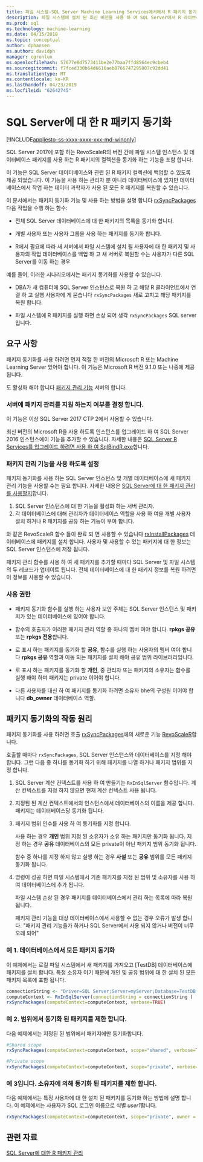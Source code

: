 ```yaml
---
title: 파일 시스템-SQL Server Machine Learning Services에서에서 R 패키지 동기화
description: 파일 시스템에 설치 된 최신 버전을 사용 하 여 SQL Server에서 R 라이브러리를 업데이트 합니다.
ms.prod: sql
ms.technology: machine-learning
ms.date: 04/15/2018
ms.topic: conceptual
author: dphansen
ms.author: davidph
manager: cgronlun
ms.openlocfilehash: 57677e8d7573411be2e77baa7ffd8564ec9cbeb4
ms.sourcegitcommit: f7fced330b64d6616aeb8766747295807c92dd41
ms.translationtype: MT
ms.contentlocale: ko-KR
ms.lasthandoff: 04/23/2019
ms.locfileid: "62642745"
---
```

# <a name="r-package-synchronization-for-sql-server"></a>SQL Server에 대 한 R 패키지 동기화
[!INCLUDE[appliesto-ss-xxxx-xxxx-xxx-md-winonly](../../includes/appliesto-ss-xxxx-xxxx-xxx-md-winonly.md)]

SQL Server 2017에 포함 하는 RevoScaleR의 버전 간에 파일 시스템 인스턴스 및 데이터베이스 패키지를 사용 하는 R 패키지의 컬렉션을 동기화 하는 기능을 포함 합니다.

이 기능은 SQL Server 데이터베이스와 관련 된 R 패키지 컬렉션에 백업할 수 있도록 제공 되었습니다. 이 기능을 사용 하는 관리자 뿐 아니라 데이터베이스에 있지만 데이터베이스에서 작업 하는 데이터 과학자가 사용 된 모든 R 패키지를 복원할 수 있습니다.

이 문서에서는 패키지 동기화 기능 및 사용 하는 방법을 설명 합니다 [rxSyncPackages](https://docs.microsoft.com/machine-learning-server/r-reference/revoscaler/rxsyncpackages) 다음 작업을 수행 하는 함수:

+ 전체 SQL Server 데이터베이스에 대 한 패키지의 목록을 동기화 합니다.

+ 개별 사용자 또는 사용자 그룹을 사용 하는 패키지를 동기화 합니다.

+ R에서 필요에 따라 새 서버에서 파일 시스템에 설치 될 사용자에 대 한 패키지 및 사용자의 작업 데이터베이스를 백업 하 고 새 서버로 복원할 수는 사용자가 다른 SQL Server를 이동 하는 경우

예를 들어, 이러한 시나리오에서는 패키지 동기화를 사용할 수 있습니다.

+ DBA가 새 컴퓨터에 SQL Server 인스턴스로 복원 하 고 해당 R 클라이언트에서 연결 하 고 실행 사용자에 게 묻습니다 `rxSyncPackages` 새로 고치고 해당 패키지를 복원 합니다.

+ 파일 시스템에 R 패키지를 실행 하면 손상 되어 생각 `rxSyncPackages` SQL server입니다.

## <a name="requirements"></a>요구 사항

패키지 동기화를 사용 하려면 먼저 적절 한 버전의 Microsoft R 또는 Machine Learning Server 있어야 합니다. 이 기능은 Microsoft R 버전 9.1.0 또는 나중에 제공 됩니다. 

도 활성화 해야 합니다 [패키지 관리 기능](r-package-how-to-enable-or-disable.md) 서버의 합니다.

### <a name="determine-whether-your-server-supports-package-management"></a>서버에 패키지 관리를 지원 하는지 여부를 결정 합니다.

이 기능은 이상 SQL Server 2017 CTP 2에서 사용할 수 있습니다.

최신 버전의 Microsoft R을 사용 하도록 인스턴스를 업그레이드 하 여 SQL Server 2016 인스턴스에이 기능을 추가할 수 있습니다. 자세한 내용은 [SQL Server R Services를 업그레이드 하려면 사용 하 여 SqlBindR.exe](use-sqlbindr-exe-to-upgrade-an-instance-of-sql-server.md)합니다.

### <a name="enable-the-package-management-feature"></a>패키지 관리 기능을 사용 하도록 설정

패키지 동기화를 사용 하는 SQL Server 인스턴스 및 개별 데이터베이스에 새 패키지 관리 기능을 사용할 수는 필요 합니다. 자세한 내용은 [SQL Server에 대 한 패키지 관리를 사용할지](r-package-how-to-enable-or-disable.md)합니다.

1. SQL Server 인스턴스에 대 한 기능을 활성화 하는 서버 관리자.
2. 각 데이터베이스에 대해 관리자가 데이터베이스 역할을 사용 하 여을 개별 사용자 설치 하거나 R 패키지를 공유 하는 기능이 부여 합니다.

와 같은 RevoScaleR 함수 들이 완료 되 면 사용할 수 있습니다 [rxInstallPackages](https://docs.microsoft.com/machine-learning-server/r-reference/revoscaler/rxinstallpackages) 데이터베이스에 패키지를 설치 합니다.  사용자 및 사용할 수 있는 패키지에 대 한 정보는 SQL Server 인스턴스에 저장 됩니다. 

패키지 관리 함수를 사용 하 여 새 패키지를 추가할 때마다 SQL Server 및 파일 시스템의 두 레코드가 업데이트 됩니다. 전체 데이터베이스에 대 한 패키지 정보를 복원 하려면이 정보를 사용할 수 있습니다.

### <a name="permissions"></a>사용 권한

+ 패키지 동기화 함수를 실행 하는 사용자 보안 주체는 SQL Server 인스턴스 및 패키지가 있는 데이터베이스에 있어야 합니다.

+ 함수의 호출자가 이러한 패키지 관리 역할 중 하나의 멤버 여야 합니다. **rpkgs 공유** 또는 **rpkgs 전용**합니다.

+ 로 표시 하는 패키지를 동기화 할 **공유**, 함수를 실행 하는 사용자의 멤버 여야 합니다 **rpkgs 공유** 역할과 이동 되는 패키지를 설치 해야 공유 범위 라이브러리입니다.

+ 로 표시 하는 패키지를 동기화 할 **개인**, 중 관리자 또는 패키지의 소유자는 함수를 실행 해야 하며 패키지는 private 이어야 합니다.

+ 다른 사용자를 대신 하 여 패키지를 동기화 하려면 소유자 bhe의 구성원 이어야 합니다 **db_owner** 데이터베이스 역할.

## <a name="how-package-synchronization-works"></a>패키지 동기화의 작동 원리

패키지 동기화를 사용 하려면 호출 [rxSyncPackages](https://docs.microsoft.com/r-server/r-reference/revoscaler/rxsyncpackages)에의 새로운 기능 [RevoScaleR](https://docs.microsoft.com/machine-learning-server/r-reference/revoscaler/revoscaler)합니다. 

호출할 때마다 `rxSyncPackages`, SQL Server 인스턴스와 데이터베이스를 지정 해야 합니다. 그런 다음 중 하나를 동기화 하기 위해 패키지를 나열 하거나 패키지 범위를 지정 합니다.

1. SQL Server 계산 컨텍스트를 사용 하 여 만들기는 `RxInSqlServer` 함수입니다. 계산 컨텍스트를 지정 하지 않으면 현재 계산 컨텍스트 사용 됩니다.

2. 지정된 된 계산 컨텍스트에서의 인스턴스에서 데이터베이스의 이름을 제공 합니다. 패키지는 데이터베이스당 동기화 됩니다.

3. 패키지 범위 인수를 사용 하 여 동기화를 지정 합니다.

    사용 하는 경우 **개인** 범위 지정 된 소유자가 소유 하는 패키지만 동기화 됩니다. 지정 하는 경우 **공유** 데이터베이스의 모든 private이 아닌 패키지 범위 동기화 됩니다. 
    
    함수 중 하나를 지정 하지 않고 실행 하는 경우 **사설** 또는 **공유** 범위를 모든 패키지 동기화 됩니다.

4. 명령이 성공 하면 파일 시스템에서 기존 패키지를 지정 된 범위 및 소유자를 사용 하 여 데이터베이스에 추가 됩니다.

    파일 시스템 손상 된 경우 패키지를 데이터베이스에서 관리 하는 목록에 따라 복원 됩니다.

    패키지 관리 기능을 대상 데이터베이스에서 사용할 수 없는 경우 오류가 발생 합니다. "패키지 관리 기능을가 하거나 SQL Server에서 사용 되지 않거나 버전이 너무 오래 되어"

### <a name="example-1-synchronize-all-package-by-database"></a>예 1. 데이터베이스에서 모든 패키지 동기화

이 예제에서는 로컬 파일 시스템에서 새 패키지를 가져오고 [TestDB] 데이터베이스에 패키지를 설치 합니다. 특정 소유자 이기 때문에 개인 및 공유 범위에 대 한 설치 된 모든 패키지 목록에 포함 됩니다.

```R
connectionString <- "Driver=SQL Server;Server=myServer;Database=TestDB;Trusted_Connection=True;"
computeContext <- RxInSqlServer(connectionString = connectionString )
rxSyncPackages(computeContext=computeContext, verbose=TRUE)
```

### <a name="example-2-restrict-synchronized-packages-by-scope"></a>예 2. 범위에서 동기화 된 패키지를 제한 합니다.

다음 예제에서는 지정된 된 범위에서 패키지에만 동기화합니다.

```R
#Shared scope
rxSyncPackages(computeContext=computeContext, scope="shared", verbose=TRUE)

#Private scope
rxSyncPackages(computeContext=computeContext, scope="private", verbose=TRUE)
```

### <a name="example-3-restrict-synchronized-packages-by-owner"></a>예 3입니다. 소유자에 의해 동기화 된 패키지를 제한 합니다.

다음 예제에서는 특정 사용자에 대 한 설치 된 패키지를 동기화 하는 방법에 설명 합니다. 이 예제에서는 사용자가 SQL 로그인 이름으로 식별 *user1*합니다.

```R
rxSyncPackages(computeContext=computeContext, scope="private", owner = "user1", verbose=TRUE))
```

## <a name="related-resources"></a>관련 자료

[SQL Server에 대한 R 패키지 관리](install-additional-r-packages-on-sql-server.md)
